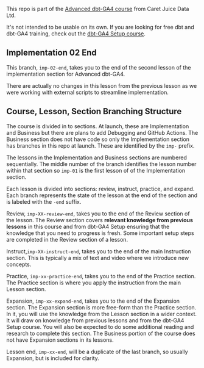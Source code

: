 This repo is part of the [Advanced dbt-GA4 course](https://caretjuice.com/courses/advanced-dbt-ga4/) from Caret Juice Data Ltd.

It's not intended to be usable on its own. If you are looking for free dbt and dbt-GA4 training, check out the [dbt-GA4 Setup course](https://caretjuice.com/courses/intro-to-dbt-ga4-on-demand/).

## Implementation 02 End

This branch, `imp-02-end`, takes you to the end of the second lesson of the implementation section for Advanced dbt-GA4.

There are actually no changes in this lesson from the previous lesson as we were working with external scripts to streamline implementation.

## Course, Lesson, Section Branching Structure

The course is divided in to sections. At launch, these are Implementation and Business but there are plans to add Debugging and GitHub Actions. The Business section does not have code so only the Implementation section has branches in this repo at launch. These are identified by the `imp-` prefix.

The lessons in the Implementation and Business sections are numbered sequentially. The middle number of the branch identifies the lesson number within that section so `imp-01` is the first lesson of of the Implementation section.

Each lesson is divided into sections: review, instruct, practice, and expand. Each branch represents the state of the lesson at the end of the section and is labeled with the `-end` suffix.

Review, `imp-XX-review-end`, takes you to the end of the Review section of the lesson. The Review section covers **relevant knowledge from previous lessons** in this course and from dbt-GA4 Setup ensuring that the knowledge that you need to progress is fresh. Some important setup steps are completed in the Review section of a lesson.

Instruct,`imp-XX-instruct-end`, takes you to the end of the main Instruction section. This is typically a mix of text and video where we introduce new concepts.

Practice, `imp-xx-practice-end`, takes you to the end of the Practice section. The Practice section is where you apply the instruction from the main Lesson section.

Expansion, `imp-xx-expand-end`, takes you to the end of the Expansion section. The Expansion section is more free-form than the Practice section. In it, you will use the knowledge from the Lesson section in a wider context. It will draw on knowledge from previous lessons and from the dbt-GA4 Setup course. You will also be expected to do some additional reading and research to complete this section. The Business portion of the course does not have Expansion sections in its lessons.

Lesson end, `imp-xx-end`, will be a duplicate of the last branch, so usually Expansion, but is included for clarity.